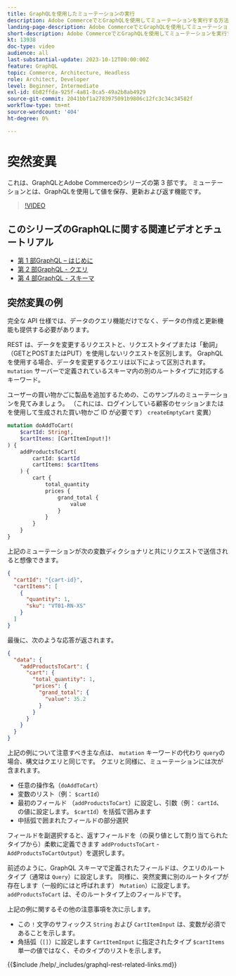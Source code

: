 ```yaml
---
title: GraphQLを使用したミューテーションの実行
description: Adobe CommerceでとGraphQLを使用してミューテーションを実行する方法の概要を説明します。 [!DNL Magento Open Source]. POST呼び出しを使用して最初のミューテーションを実行します。
landing-page-description: Adobe CommerceでとGraphQLを使用してミューテーションを実行する方法の概要を説明します。 [!DNL Magento Open Source]. POST呼び出しを使用して最初のミューテーションを実行します。
short-description: Adobe CommerceでとGraphQLを使用してミューテーションを実行する方法の概要を説明します。 [!DNL Magento Open Source]. POST呼び出しを使用して最初のミューテーションを実行します。
kt: 13938
doc-type: video
audience: all
last-substantial-update: 2023-10-12T00:00:00Z
feature: GraphQL
topic: Commerce, Architecture, Headless
role: Architect, Developer
level: Beginner, Intermediate
exl-id: 6b82ffda-925f-4a81-8ca5-49a2b8ab4929
source-git-commit: 2041bbf1a2783975091b9806c12fc3c34c34582f
workflow-type: tm+mt
source-wordcount: '404'
ht-degree: 0%

---
```


# 突然変異

これは、GraphQLとAdobe Commerceのシリーズの第 3 部です。 ミューテーションとは、GraphQLを使用して値を保存、更新および返す機能です。


>[!VIDEO](https://video.tv.adobe.com/v/3424121?learn=on)

## このシリーズのGraphQLに関する関連ビデオとチュートリアル

* [第 1 部GraphQL – はじめに](../graphql-rest/intro-graphql.md)
* [第 2 部GraphQL - クエリ](../graphql-rest/graphql-queries.md)
* [第 4 部GraphQL - スキーマ](../graphql-rest/graphql-schema.md)

## 突然変異の例

完全な API 仕様では、データのクエリ機能だけでなく、データの作成と更新機能も提供する必要があります。

REST は、データを変更するリクエストと、リクエストタイプまたは「動詞」（GETとPOSTまたはPUT）を使用しないリクエストを区別します。
GraphQLを使用する場合、データを変更するクエリは以下によって区別されます。 `mutation` サーバーで定義されているスキーマ内の別のルートタイプに対応するキーワード。

ユーザーの買い物かごに製品を追加するための、このサンプルのミューテーションを見てみましょう。 （これには、ログインしている顧客のセッションまたはを使用して生成された買い物かご ID が必要です） `createEmptyCart` 変異）

```graphql
mutation doAddToCart(
    $cartId: String!,
    $cartItems: [CartItemInput!]!
) {
    addProductsToCart(
        cartId: $cartId
        cartItems: $cartItems
    ) {
        cart {
            total_quantity
            prices {
                grand_total {
                    value
                }
            }
        }
    }
}
```

上記のミューテーションが次の変数ディクショナリと共にリクエストで送信されると想像できます。

```json
{
  "cartId": "{cart-id}",
  "cartItems": [
    {
      "quantity": 1,
      "sku": "VT01-RN-XS"
    }
  ]
}
```

最後に、次のような応答が返されます。

```json
{
  "data": {
    "addProductsToCart": {
      "cart": {
        "total_quantity": 1,
        "prices": {
          "grand_total": {
            "value": 35.2
          }
        }
      }
    }
  }
}
```

上記の例について注意すべき主な点は、 `mutation` キーワードの代わり `query`の場合、構文はクエリと同じです。 クエリと同様に、ミューテーションには次が含まれます。

* 任意の操作名（`doAddToCart`）
* 変数のリスト（例： `$cartId`）
* 最初のフィールド （`addProductsToCart`）に設定し、引数（例： `cartId`、の値に設定します。 `$cartId`）を括弧で囲みます
* 中括弧で囲まれたフィールドの部分選択

フィールドを副選択すると、返すフィールドを（の戻り値として割り当てられたタイプから）柔軟に定義できます `addProductsToCart` - `AddProductsToCartOutput`）を選択します。

前述のように、GraphQL スキーマで定義されたフィールドは、クエリのルートタイプ（通常は `Query`）に設定します。 同様に、突然変異に別のルートタイプが存在します（一般的にはと呼ばれます） `Mutation`）に設定します。 `addProductsToCart` は、そのルートタイプ上のフィールドです。

上記の例に関するその他の注意事項を次に示します。

* この `!` 文字のサフィックス `String` および `CartItemInput` は、変数が必須であることを示します。
* 角括弧（`[]`）に設定します `CartItemInput` に指定されたタイプ `$cartItems` 単一の値ではなく、そのタイプのリストを示します。

{{$include /help/_includes/graphql-rest-related-links.md}}

